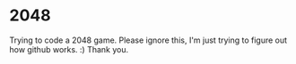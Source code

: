 # 2048
Trying to code a 2048 game. 
Please ignore this, I'm just trying to figure out how github works. :)
Thank you. 
